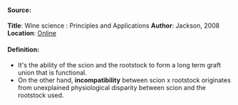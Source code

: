 #### **Source**: 
**Title**: Wine science : Principles and Applications
**Author**: Jackson, 2008
**Location**: [Online](https://books.google.ca/books?id=lU4HO2FeWoEC&printsec=frontcover&hl=fr&source=gbs_ge_summary_r&cad=0#v=onepage&q&f=false)

#### **Definition**: 
- It's the ability of the scion and the rootstock to form a long term graft union that is functional. 
- On the other hand, **incompatibility** between scion x rootstock originates from unexplained physiological disparity between scion and the rootstock used. 
